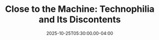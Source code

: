 ---
title: "Close to the Machine: Technophilia and Its Discontents"
creator: Ellen Ullman
cart: bookcart
type: autobiography
date: 2025-10-25T05:30:00.00-04:00
started: 2025-10-19T12:13:00.00-04:00
finished: 2025-10-25T05:30:00.00-04:00
score: 3
review: 
---